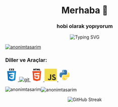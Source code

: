 <h1 align="center">Merhaba 👋</h1>
<h3 align="center">hobi olarak yopıyorum</h3>

<div align="center">
  <img src="https://readme-typing-svg.herokuapp.com?font=Fira+Code&size=24&pause=1000&color=F70000&center=true&vCenter=true&width=435&lines=Welcome+to+my+GitHub!;I'm+a+Developer.;I+love+coding+%F0%9F%92%BB" alt="Typing SVG" />
</div>



<p align="left"> <a href="https://github.com/ryo-ma/github-profile-trophy"><img src="https://github-profile-trophy.vercel.app/?username=anonimtasarim" alt="anonimtasarim" /></a> </p>


<p align="left">
</p>

<h3 align="left">Diller ve Araçlar:</h3>
<p align="left"> <a href="https://www.w3schools.com/css/" target="_blank" rel="noreferrer"> <img src="https://raw.githubusercontent.com/devicons/devicon/master/icons/css3/css3-original-wordmark.svg" alt="css3" width="40" height="40"/> </a> <a href="https://git-scm.com/" target="_blank" rel="noreferrer"> <img src="https://www.vectorlogo.zone/logos/git-scm/git-scm-icon.svg" alt="git" width="40" height="40"/> </a> <a href="https://www.w3.org/html/" target="_blank" rel="noreferrer"> <img src="https://raw.githubusercontent.com/devicons/devicon/master/icons/html5/html5-original-wordmark.svg" alt="html5" width="40" height="40"/> </a> <a href="https://developer.mozilla.org/tr-TR/docs/Web/JavaScript" target="_blank" rel="noreferrer"> <img src="https://raw.githubusercontent.com/devicons/devicon/master/icons/javascript/javascript-original.svg" alt="javascript" width="40" height="40"/> </a> <a href="https://www.python.org" target="_blank" rel="noreferrer"> <img src="https://raw.githubusercontent.com/devicons/devicon/master/icons/python/python-original.svg" alt="python" width="40" height="40"/> </a> </p>

<p><img align="left" src="https://github-readme-stats.vercel.app/api/top-langs?username=anonimtasarim&show_icons=true&locale=tr&layout=compact" alt="anonimtasarim" /></p>

<p> <img align="center" src="https://github-readme-stats.vercel.app/api?username=anonimtasarim&show_icons=true&locale=tr" alt="anonimtasarim" /></p>


<div align="center">
  <img src="https://github-readme-streak-stats.herokuapp.com/?user=Anonimtasarim&theme=radical" alt="GitHub Streak" />
</div>









<!---
Anonimtasarim/Anonimtasarim is a ✨ special ✨ repository because its `README.md` (this file) appears on your GitHub profile.
You can click the Preview link to take a look at your changes.
--->
